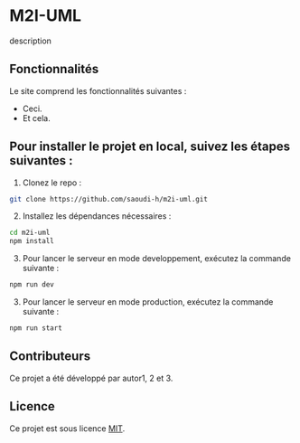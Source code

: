 # M2I-UML
description
## Fonctionnalités
Le site comprend les fonctionnalités suivantes :
* Ceci.
* Et cela.

## Pour installer le projet en local, suivez les étapes suivantes :
1. Clonez le repo :
```bash
git clone https://github.com/saoudi-h/m2i-uml.git
```
2. Installez les dépendances nécessaires :
```bash
cd m2i-uml
npm install
```
3. Pour lancer le serveur en mode developpement, exécutez la commande suivante :
```bash
npm run dev
```
3. Pour lancer le serveur en mode production, exécutez la commande suivante :
```bash
npm run start
```
## Contributeurs
Ce projet a été développé par autor1, 2 et 3.
## Licence
Ce projet est sous licence [MIT](https://opensource.org/licenses/MIT).
